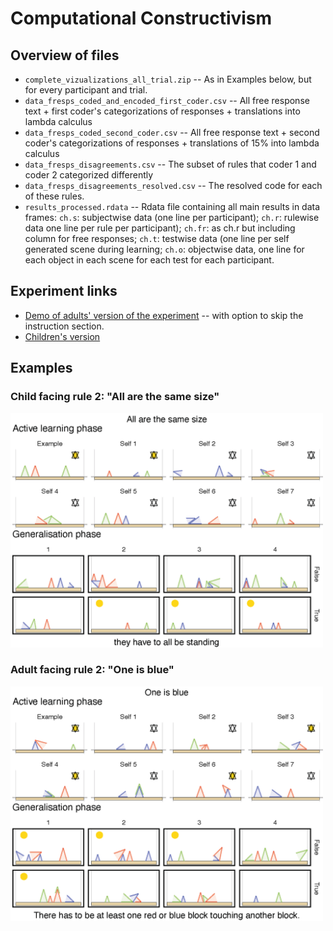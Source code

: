 # Computational Constructivism

## Overview of files

- `complete_vizualizations_all_trial.zip` -- As in Examples below, but for every participant and trial. 
- `data_fresps_coded_and_encoded_first_coder.csv` -- All free response text + first coder's categorizations of responses + translations into lambda calculus
- `data_fresps_coded_second_coder.csv` -- All free response text + second coder's categorizations of responses + translations of 15% into lambda calculus
- `data_fresps_disagreements.csv` -- The subset of rules that coder 1 and coder 2 categorized differently
- `data_fresps_disagreements_resolved.csv` -- The resolved code for each of these rules.
- `results_processed.rdata` -- Rdata file containing all main results in data frames: `ch.s`: subjectwise data (one line per participant); `ch.r`: rulewise data one line per rule per participant); `ch.fr`: as ch.r but including column for free responses; `ch.t`: testwise data (one line per self generated scene during learning; `ch.o`: objectwise data, one line for each object in each scene for each test for each participant. 

## Experiment links

- [Demo of adults' version of the experiment](https://eco.ppls.ed.ac.uk/~nbramley/zendo_kas/demo.html) -- with option to skip the instruction section.
- [Children's version](https://eco.ppls.ed.ac.uk/~nbramley/zendo_kids/task.html)


## Examples

### Child facing rule 2: "All are the same size"
<img src="https://github.com/bramleyccslab/computational_constructivism/blob/161520ea8421765034e4aa2f7dad8b377e8f1179/examples/p10_child_yjheaxptzh_r2.png" width="500">

### Adult facing rule 2: "One is blue"
<img src="https://github.com/bramleyccslab/computational_constructivism/blob/161520ea8421765034e4aa2f7dad8b377e8f1179/examples/p75_adult_wsuhwfjzbr_r4.png" width="500">

